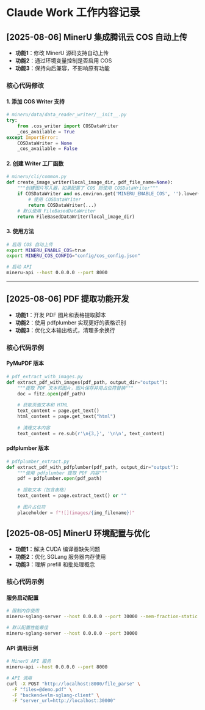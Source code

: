 # Claude Work 工作内容记录

## [2025-08-06] MinerU 集成腾讯云 COS 自动上传
- **功能1**：修改 MinerU 源码支持自动上传
- **功能2**：通过环境变量控制是否启用 COS
- **功能3**：保持向后兼容，不影响原有功能

### 核心代码修改

#### 1. 添加 COS Writer 支持
```python
# mineru/data/data_reader_writer/__init__.py
try:
    from .cos_writer import COSDataWriter
    _cos_available = True
except ImportError:
    COSDataWriter = None
    _cos_available = False
```

#### 2. 创建 Writer 工厂函数
```python
# mineru/cli/common.py
def create_image_writer(local_image_dir, pdf_file_name=None):
    """创建图片写入器，如果配置了 COS 则使用 COSDataWriter"""
    if COSDataWriter and os.environ.get('MINERU_ENABLE_COS', '').lower() == 'true':
        # 使用 COSDataWriter
        return COSDataWriter(...)
    # 默认使用 FileBasedDataWriter
    return FileBasedDataWriter(local_image_dir)
```

#### 3. 使用方法
```bash
# 启用 COS 自动上传
export MINERU_ENABLE_COS=true
export MINERU_COS_CONFIG="config/cos_config.json"

# 启动 API
mineru-api --host 0.0.0.0 --port 8000
```

---

## [2025-08-06] PDF 提取功能开发
- **功能1**：开发 PDF 图片和表格提取脚本
- **功能2**：使用 pdfplumber 实现更好的表格识别
- **功能3**：优化文本输出格式，清理多余换行

### 核心代码示例

#### PyMuPDF 版本
```python
# pdf_extract_with_images.py
def extract_pdf_with_images(pdf_path, output_dir="output"):
    """提取 PDF 文本和图片，图片保存并用占位符替换"""
    doc = fitz.open(pdf_path)
    
    # 获取页面文本和 HTML
    text_content = page.get_text()
    html_content = page.get_text("html")
    
    # 清理文本内容
    text_content = re.sub(r'\n{3,}', '\n\n', text_content)
```

#### pdfplumber 版本
```python
# pdfplumber_extract.py
def extract_pdf_with_pdfplumber(pdf_path, output_dir="output"):
    """使用 pdfplumber 提取 PDF 内容"""
    pdf = pdfplumber.open(pdf_path)
    
    # 提取文本（包含表格）
    text_content = page.extract_text() or ""
    
    # 图片占位符
    placeholder = f"![](images/{img_filename})"
```

## [2025-08-05] MinerU 环境配置与优化
- **功能1**：解决 CUDA 编译器缺失问题
- **功能2**：优化 SGLang 服务器内存使用
- **功能3**：理解 prefill 和批处理概念

### 核心代码示例

#### 服务启动配置
```bash
# 限制内存使用
mineru-sglang-server --host 0.0.0.0 --port 30000 --mem-fraction-static 0.5

# 默认配置性能最佳
mineru-sglang-server --host 0.0.0.0 --port 30000
```

#### API 调用示例
```bash
# MinerU API 服务
mineru-api --host 0.0.0.0 --port 8000

# API 调用
curl -X POST "http://localhost:8000/file_parse" \
  -F "files=@demo.pdf" \
  -F "backend=vlm-sglang-client" \
  -F "server_url=http://localhost:30000"
```